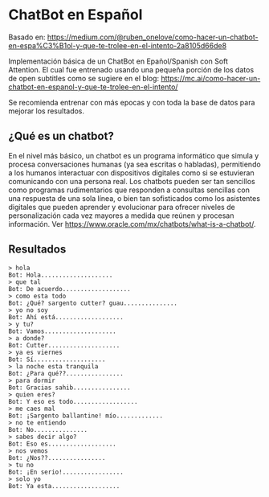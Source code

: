 # ChatBot en Español
Basado en: https://medium.com/@ruben_onelove/como-hacer-un-chatbot-en-espa%C3%B1ol-y-que-te-trolee-en-el-intento-2a8105d66de8

Implementación básica de un ChatBot en Epañol/Spanish con Soft Attention. El cual fue entrenado  usando una pequeña porción de los datos de open subtitles como se sugiere en el blog: https://mc.ai/como-hacer-un-chatbot-en-espanol-y-que-te-trolee-en-el-intento/

Se recomienda entrenar con más epocas y con toda la base de datos para mejorar los resultados.

## ¿Qué es un chatbot?
En el nivel más básico, un chatbot es un programa informático que simula y procesa conversaciones humanas (ya sea escritas o habladas), permitiendo a los humanos interactuar con dispositivos digitales como si se estuvieran comunicando con una persona real. Los chatbots pueden ser tan sencillos como programas rudimentarios que responden a consultas sencillas con una respuesta de una sola línea, o bien tan sofisticados como los asistentes digitales que pueden aprender y evolucionar para ofrecer niveles de personalización cada vez mayores a medida que reúnen y procesan información. Ver https://www.oracle.com/mx/chatbots/what-is-a-chatbot/.

## Resultados
```
> hola
Bot: Hola....................
> que tal
Bot: De acuerdo...................
> como esta todo
Bot: ¿Qué? sargento cutter? guau...............
> yo no soy
Bot: Ahí está...................
> y tu?
Bot: Vamos....................
> a donde?
Bot: Cutter....................
> ya es viernes
Bot: Sí....................
> la noche esta tranquila
Bot: ¿Para qué??................
> para dormir
Bot: Gracias sahib................
> quien eres?
Bot: Y eso es todo..................
> me caes mal
Bot: ¡Sargento ballantine! mío.............
> no te entiendo
Bot: No...............
> sabes decir algo?
Bot: Eso es...................
> nos vemos
Bot: ¿Nos??................
> tu no
Bot: ¡En serio!.................
> solo yo
Bot: Ya esta...................
```
